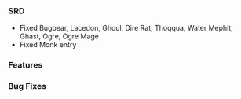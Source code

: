 
### SRD
- Fixed Bugbear, Lacedon, Ghoul, Dire Rat, Thoqqua, Water Mephit, Ghast, Ogre, Ogre Mage
- Fixed Monk entry

### Features

### Bug Fixes

